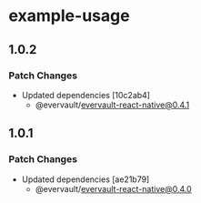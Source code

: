 # example-usage

## 1.0.2

### Patch Changes

- Updated dependencies [10c2ab4]
  - @evervault/evervault-react-native@0.4.1

## 1.0.1

### Patch Changes

- Updated dependencies [ae21b79]
  - @evervault/evervault-react-native@0.4.0
